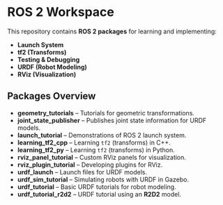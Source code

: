 
# **ROS 2 Workspace**  

This repository contains **ROS 2 packages** for learning and implementing:  
- **Launch System**  
- **tf2 (Transforms)**  
- **Testing & Debugging**  
- **URDF (Robot Modeling)**  
- **RViz (Visualization)**  

## **Packages Overview**  

- **geometry_tutorials** – Tutorials for geometric transformations.  
- **joint_state_publisher** – Publishes joint state information for URDF models.  
- **launch_tutorial** – Demonstrations of ROS 2 launch system.  
- **learning_tf2_cpp** – Learning `tf2` (transforms) in C++.  
- **learning_tf2_py** – Learning `tf2` (transforms) in Python.  
- **rviz_panel_tutorial** – Custom RViz panels for visualization.  
- **rviz_plugin_tutorial** – Developing plugins for RViz.  
- **urdf_launch** – Launch files for URDF models.  
- **urdf_sim_tutorial** – Simulating robots with URDF in Gazebo.  
- **urdf_tutorial** – Basic URDF tutorials for robot modeling.  
- **urdf_tutorial_r2d2** – URDF tutorial using an **R2D2** model.  

